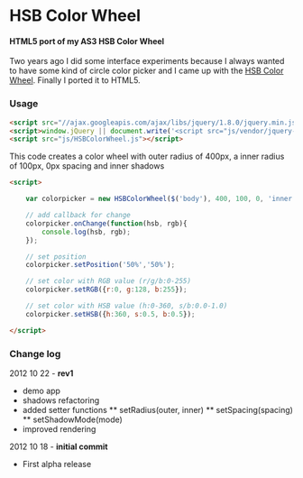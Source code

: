 HSB Color Wheel
========

#### HTML5 port of my AS3 HSB Color Wheel ####

Two years ago I did some interface experiments because I always wanted to have some kind of circle color picker and
I came up with the [HSB Color Wheel](http://blog.formatlos.de/2010/03/27/hsb-color-wheel/). Finally I ported it to HTML5.


### Usage ###


```html
<script src="//ajax.googleapis.com/ajax/libs/jquery/1.8.0/jquery.min.js"></script>
<script>window.jQuery || document.write('<script src="js/vendor/jquery-1.8.0.min.js"><\/script>')</script>
<script src="js/HSBColorWheel.js"></script>
```

This code creates a color wheel with outer radius of 400px, a inner radius of 100px, 0px spacing and inner shadows

```html
<script>

    var colorpicker = new HSBColorWheel($('body'), 400, 100, 0, 'inner');

    // add callback for change
    colorpicker.onChange(function(hsb, rgb){
        console.log(hsb, rgb);
    });

    // set position
    colorpicker.setPosition('50%','50%');

    // set color with RGB value (r/g/b:0-255)
    colorpicker.setRGB({r:0, g:128, b:255});

    // set color with HSB value (h:0-360, s/b:0.0-1.0)
    colorpicker.setHSB({h:360, s:0.5, b:0.5});

</script>
```

### Change log ###

2012 10 22 - **rev1**

* demo app
* shadows refactoring
* added setter functions
** setRadius(outer, inner)
** setSpacing(spacing)
** setShadowMode(mode)
* improved rendering

2012 10 18 - **initial commit**

* First alpha release